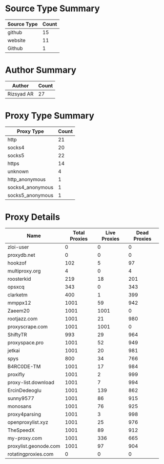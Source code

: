 # Source Type Summary

| Source Type | Count |
|-------------|-------|
| github | 15 |
| website | 11 |
| Github | 1 |


# Author Summary

| Author | Count |
|--------|-------|
| Rizsyad AR | 27 |


# Proxy Type Summary

| Proxy Type | Count |
|------------|-------|
| http | 21 |
| socks4 | 20 |
| socks5 | 22 |
| https | 14 |
| unknown | 4 |
| http_anonymous | 1 |
| socks4_anonymous | 1 |
| socks5_anonymous | 1 |


# Proxy Details

| Name | Total Proxies | Live Proxies | Dead Proxies |
|------|---------------|--------------|---------------|
| zloi-user | 0 | 0 | 0 |
| proxydb.net | 0 | 0 | 0 |
| hookzof | 102 | 5 | 97 |
| multiproxy.org | 4 | 0 | 4 |
| roosterkid | 219 | 18 | 201 |
| opsxcq | 343 | 0 | 343 |
| clarketm | 400 | 1 | 399 |
| mmppx12 | 1001 | 59 | 942 |
| Zaeem20 | 1001 | 1001 | 0 |
| rootjazz.com | 1001 | 21 | 980 |
| proxyscrape.com | 1001 | 1001 | 0 |
| ShiftyTR | 993 | 29 | 964 |
| proxyspace.pro | 1001 | 52 | 949 |
| jetkai | 1001 | 20 | 981 |
| spys | 800 | 34 | 766 |
| B4RC0DE-TM | 1001 | 17 | 984 |
| proxifly | 1001 | 2 | 999 |
| proxy-list.download | 1001 | 7 | 994 |
| ErcinDedeoglu | 1001 | 139 | 862 |
| sunny9577 | 1001 | 86 | 915 |
| monosans | 1001 | 76 | 925 |
| proxy4parsing | 1001 | 3 | 998 |
| openproxylist.xyz | 1001 | 25 | 976 |
| TheSpeedX | 1001 | 89 | 912 |
| my-proxy.com | 1001 | 336 | 665 |
| proxylist.geonode.com | 1001 | 97 | 904 |
| rotatingproxies.com | 0 | 0 | 0 |
